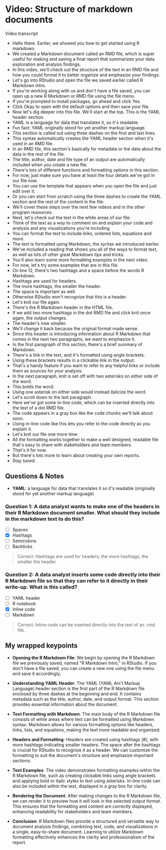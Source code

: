 # Video: Structure of markdown documents

Video transcript

- Hello there. Earlier, we showed you how to get started using R markdown.
- We created a Markdown document called an RMD file, which is super useful for making and saving a final report that summarizes your data exploration and analysis findings.
- In this video, we'll check out the structure of the text in an RMD file and how you could format it to better organize and emphasize your findings.
- Let's go into RStudio and open the file we saved earlier called R Markdown Intro.
- If you're working along with us and don't have a file saved, you can open up a new R Markdown or RMD file using the file menu.
- If you're prompted to install packages, go ahead and click Yes.
- Click Okay to open with the default options and then save your file.
- Now let's dig deeper into this file. We'll start at the top. This is the YAML header section.
- YAML is a language for data that translates it, so it's readable.
- Fun fact: YAML originally stood for yet another markup language.
- This section is called out using three dashes on the first and last lines.
- This syntax automatically creates the YAML header section when it's used in an RMD file.
- In an RMD file, this section's basically for metadata or the data about the data in the rest of the file.
- The title, author, date and file type of an output are automatically included when you create a new file.
- There's lots of different functions and formatting options in this section.
- For now, just make sure you have at least the four details we've got in our file now.
- You can use the template that appears when you open the file and just edit over it.
- Or you can start from scratch using the three dashes to create the YAML section and the rest of the content in the file.
- We'll cover these steps over the next few videos and in the other program resources.
- Next, let's check out the text in the white areas of our file.
- Think of the text as a way to comment on and explain your code and analysis and any visualizations you're including.
- You can format the text to include links, ordered lists, equations and more.
- The text is formatted using Markdown, the syntax we introduced earlier.
- We've included a reading that shows you all of the ways to format text, as well as lots of other great Markdown tips and tricks.
- You'll also learn some more formatting examples in the next video.
- For now, let's try some examples that are in this file.
- On line 12, there's two hashtags and a space before the words R Markdown.
- Hashtags are used for headers.
- The more hashtags, the smaller the header.
- The space is important as well.
- Otherwise RStudio won't recognize that this is a header.
- Let's knit our file again.
- There's the R Markdown header in the HTML file.
- If we add two more hashtags in the dot RMD file and click knit once again, the output changes.
- The header's now smaller.
- We'll change it back because the original format made sense.
- Since this header is introducing information about R Markdown that comes in the next two paragraphs, we want to emphasize it.
- In the first paragraph of this section, there's a brief summary of Markdown.
- There's a link in the text, and it's formatted using angle brackets.
- Using these brackets results in a clickable link in the output.
- That's a handy feature if you want to refer to any helpful links or include them as sources for your analysis.
- In the next paragraph, knit is set off with two asterisks on either side of the word.
- This bolds the word.
- Using one asterisk on either side would instead italicize the word.
- Let's scroll down to the last paragraph.
- Here we've got some in-line code, which can be inserted directly into the text of a dot RMD file.
- The code appears in a gray box like the code chunks we'll talk about soon.
- Using in-line code like this lets you refer to the code directly as you explain it.
- Let's knit our file one more time.
- All the formatting works together to make a well designed, readable file that's easy to share with stakeholders and team members.
- That's it for now.
- But there's lots more to learn about creating your own reports.
- Stay tuned.

## Questions & Notes​

- **YAML**: a language for data that translates it so it's readable (originally stood for yet another markup language)

### Question 1: A data analyst wants to make one of the headers in their R Markdown document smaller. What should they include in the markdown text to do this?

- [ ] Spaces
- [x] Hashtags
- [ ] Semicolons
- [ ] Backticks

> Correct: Hashtags are used for headers; the more hashtags, the smaller the header.

### Question 2: A data analyst inserts some code directly into their R Markdown file so that they can refer to it directly in their write-up. What is this called?

- [ ] YAML header
- [ ] R notebook
- [x] Inline code
- [ ] Markdown

> Correct: Inline code can be inserted directly into the text of an .rmd file.

## My wrapped keypoints

- **Opening the R Markdown File**: We begin by opening the R Markdown file we previously saved, named "R Markdown Intro," in RStudio. If you don't have a file saved, you can create a new one using the file menu and save it accordingly.

- **Understanding YAML Header**: The YAML (YAML Ain't Markup Language) header section is the first part of the R Markdown file enclosed by three dashes at the beginning and end. It contains metadata such as the title, author, date, and output format. This section provides essential information about the document.

- **Text Formatting with Markdown**: The main body of the R Markdown file consists of white areas where text can be formatted using Markdown syntax. Markdown allows for various formatting options like headers, links, lists, and equations, making the text more readable and organized.

- **Headers and Formatting**: Headers are created using hashtags (#), with more hashtags indicating smaller headers. The space after the hashtags is crucial for RStudio to recognize it as a header. We can customize the formatting to suit the document's structure and emphasize important sections.

- **Text Examples**: The video demonstrates formatting examples within the R Markdown file, such as creating clickable links using angle brackets and applying bold or italic styles to text using asterisks. In-line code can also be included within the text, displayed in a gray box for clarity.

- **Rendering the Document**: After making changes to the R Markdown file, we can render it to preview how it will look in the selected output format. This ensures that the formatting and content are correctly displayed, enhancing readability for stakeholders and team members.

- **Conclusion**: R Markdown files provide a structured and versatile way to document analysis findings, combining text, code, and visualizations in a single, easy-to-share document. Learning to utilize Markdown formatting effectively enhances the clarity and professionalism of the report.
